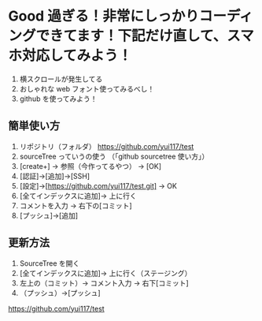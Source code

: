 # Good 過ぎる！非常にしっかりコーディングできてます！下記だけ直して、スマホ対応してみよう！

1. 横スクロールが発生してる
2. おしゃれな web フォント使ってみるべし！
3. github を使ってみよう！

## 簡単使い方

1. リポジトリ（フォルダ） https://github.com/yui117/test
2. sourceTree っていうの使う （「github sourcetree 使い方」）
3. [create+] → 参照（今作ってるやつ） → [OK]
4. [認証]→[追加]→[SSH]
5. [設定]→[https://github.com/yui117/test.git] → OK
6. [全てインデックスに追加]→ 上に行く
7. コメントを入力 → 右下の[コミット]
8. [プッシュ]→[追加]

## 更新方法

1. SourceTree を開く
2. [全てインデックスに追加]→ 上に行く（ステージング）
3. 左上の（コミット）→ コメント入力 → 右下[コミット]
4. （プッシュ）→[プッシュ]

https://github.com/yui117/test
